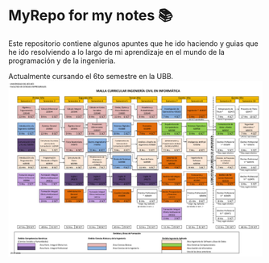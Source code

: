 # MyRepo for my notes 📚

Este repositorio contiene algunos apuntes que he ido haciendo y guias que he ido resolviendo a lo largo de mi aprendizaje en el mundo de la programación y de la ingenieria.

Actualmente cursando el 6to semestre en la UBB.
![Malla Icinf G:2021](/MallaIcinf.png)
